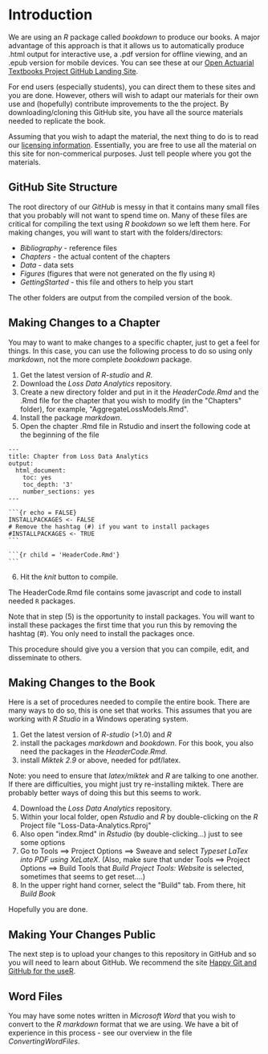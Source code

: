 # Introduction

We are using an *R* package called *bookdown* to produce our books. A major advantage of this approach is that it allows us to automatically produce .html output for interactive use, a .pdf version for offline viewing, and an .epub version for mobile devices. You can see these at our [Open Actuarial Textbooks Project GitHub Landing Site](https://ewfrees.github.io/). 

For end users (especially students), you can direct them to these sites and you are done. However, others will wish to adapt our materials for their own use and (hopefully) contribute improvements to the the project. By downloading/cloning this GitHub site, you have all the source materials needed to replicate the book.

Assuming that you wish to adapt the material, the next thing to do is to read our [licensing information](http:../LICENSE.md). Essentially, you are free to use all the material on this site for non-commerical purposes. Just tell people where you got the materials.

## GitHub Site Structure

The root directory of our *GitHub* is messy in that it contains many small files that you probably will not want to spend time on. Many of these files are critical for compiling the text using *R bookdown* so we left them here. For making changes, you will want to start with the folders/directors:
* *Bibliography* - reference files
* *Chapters* - the actual content of the chapters
* *Data* - data sets
* *Figures* (figures that were not generated on the fly using `R`)
* *GettingStarted* - this file and others to help you start

The other folders are output from the compiled version of the book.

## Making Changes to a Chapter

You may to want to make changes to a specific chapter, just to get a feel for things. In this case, you can use the following process to do so using only *markdown*, not the more complete *bookdown* package.

1. Get the latest version of *R-studio* and *R*.
2. Download the *Loss Data Analytics* repository.
3. Create a new directory folder and put in it the *HeaderCode.Rmd* and the .Rmd file for the chapter that you wish to modify (in the "Chapters" folder), for example, "AggregateLossModels.Rmd".
4. Install the package *markdown*.
5. Open the chapter .Rmd file in Rstudio and insert the following code at the beginning of the file

``````
---
title: Chapter from Loss Data Analytics
output:
  html_document:
    toc: yes
    toc_depth: '3'
    number_sections: yes
---

```{r echo = FALSE}
INSTALLPACKAGES <- FALSE
# Remove the hashtag (#) if you want to install packages
#INSTALLPACKAGES <- TRUE
```

```{r child = 'HeaderCode.Rmd'}
```

``````

6. Hit the *knit* button to compile.

The HeaderCode.Rmd file contains some javascript and code to install needed `R` packages. 

Note that in step (5) is the opportunity to install packages. You will want to install these packages the first time that you run this by removing the hashtag (#). You only need to install the packages once.

This procedure should give you a version that you can compile, edit, and disseminate to others.


## Making Changes to the Book
Here is a set of procedures needed to compile the entire book. There are many ways to do so, this is one set that works. This assumes that you are working with *R Studio* in a Windows operating system.

1. Get the latest version of *R-studio* (>1.0) and *R*
2. install the packages *markdown* and *bookdown*. For this book, you also need the packages in the *HeaderCode.Rmd*.
3. install *Miktek 2.9* or above, needed for pdf/latex.

Note: you need to ensure that *latex/miktek* and *R* are talking to one another. If there are difficulties, you might just try re-installing miktek. There are probably better ways of doing this but this seems to work.

4. Download the  *Loss Data Analytics* repository.
5. Within your local folder, open *Rstudio* and *R* by double-clicking on the *R* Project file "Loss-Data-Analytics.Rproj"
6. Also open "index.Rmd" in *Rstudio* (by double-clicking...) just to see some options
7. Go to Tools ==> Project Options ==> Sweave and select *Typeset LaTex into PDF using XeLateX*. (Also, make sure that under Tools ==> Project Options ==> Build Tools that *Build Project Tools: Website* is selected, sometimes that seems to get reset....)
8. In the upper right hand corner, select the "Build" tab. From there, hit *Build Book*

Hopefully you are done. 

## Making Your Changes Public

The next step is to upload your changes to this repository in GitHub and so you will need to learn about GitHub. We recommend the site
[Happy Git and GitHub for the useR](http://happygitwithr.com/).

## Word Files

You may have some notes written in *Microsoft Word* that you wish to convert to the *R markdown* format that we are using. We have a bit of experience in this process - see our overview in the file *ConvertingWordFiles*. 
